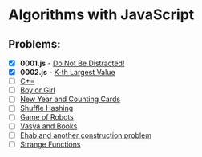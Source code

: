 # Algorithms with JavaScript

## Problems:

- [x] **0001.js** - [Do Not Be Distracted!](https://codeforces.com/problemset/problem/1520/A)
- [x] **0002.js** - [K-th Largest Value](https://codeforces.com/problemset/problem/1491/A)
- [ ] [C+=](https://codeforces.com/problemset/problem/1368/A)
- [ ] [Boy or Girl](https://codeforces.com/problemset/problem/236/A)
- [ ] [New Year and Counting Cards](https://codeforces.com/problemset/problem/908/A)
- [ ] [Shuffle Hashing](https://codeforces.com/problemset/problem/1278/A)
- [ ] [Game of Robots](https://codeforces.com/problemset/problem/670/B)
- [ ] [Vasya and Books](https://codeforces.com/problemset/problem/1073/B)
- [ ] [Ehab and another construction problem](https://codeforces.com/problemset/problem/1088/A)
- [ ] [Strange Functions](https://vjudge.net/contest/470149#problem/J)